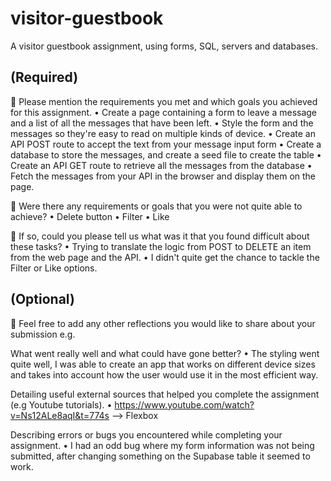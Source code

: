 # visitor-guestbook

A visitor guestbook assignment, using forms, SQL, servers and databases.

## (Required)

🎯 Please mention the requirements you met and which goals you achieved for this assignment.
• Create a page containing a form to leave a message and a list of all the messages that have been left.
• Style the form and the messages so they're easy to read on multiple kinds of device.
• Create an API POST route to accept the text from your message input form
• Create a database to store the messages, and create a seed file to create the table
• Create an API GET route to retrieve all the messages from the database
• Fetch the messages from your API in the browser and display them on the page.

🎯 Were there any requirements or goals that you were not quite able to achieve?
• Delete button
• Filter
• Like

🎯 If so, could you please tell us what was it that you found difficult about these tasks?
• Trying to translate the logic from POST to DELETE an item from the web page and the API.
• I didn't quite get the chance to tackle the Filter or Like options.

## (Optional)

🏹 Feel free to add any other reflections you would like to share about your submission e.g.

What went really well and what could have gone better?
• The styling went quite well, I was able to create an app that works on different device sizes and takes into account how the user would use it in the most efficient way.

Detailing useful external sources that helped you complete the assignment (e.g Youtube tutorials).
• https://www.youtube.com/watch?v=Ns12ALe8aqI&t=774s --> Flexbox

Describing errors or bugs you encountered while completing your assignment.
• I had an odd bug where my form information was not being submitted, after changing something on the Supabase table it seemed to work.
